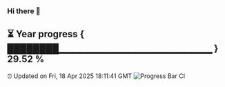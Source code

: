 ### Hi there 👋
⏳ Year progress { ████████▁▁▁▁▁▁▁▁▁▁▁▁▁▁▁▁▁▁▁▁▁▁ } 29.52 %
---
⏰ Updated on Fri, 18 Apr 2025 18:11:41 GMT
![Progress Bar CI](https://github.com/Moyi321/Moyi321/workflows/Progress%20Bar%20CI/badge.svg)
